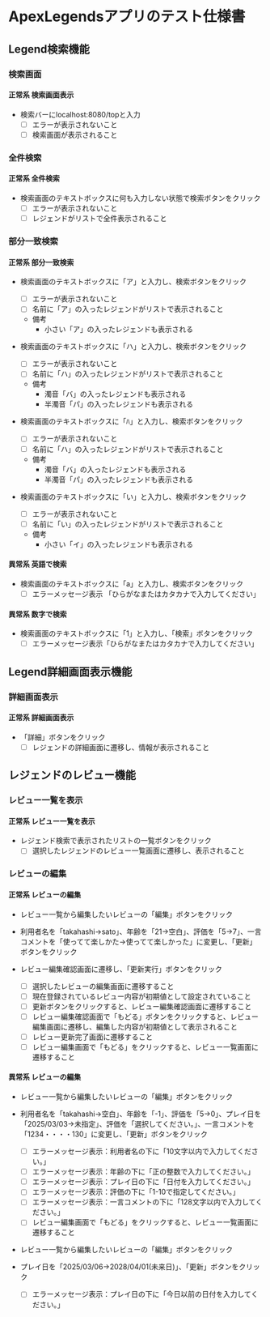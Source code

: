 # ApexLegendsアプリのテスト仕様書

## Legend検索機能
### 検索画面
#### 正常系 検索画面表示
 - 検索バーにlocalhost:8080/topと入力
   * [ ] エラーが表示されないこと
   * [ ] 検索画面が表示されること  

### 全件検索
#### 正常系 全件検索
 - 検索画面のテキストボックスに何も入力しない状態で検索ボタンをクリック
   * [ ] エラーが表示されないこと
   * [ ] レジェンドがリストで全件表示されること  

### 部分一致検索
#### 正常系 部分一致検索
 - 検索画面のテキストボックスに「ア」と入力し、検索ボタンをクリック
   * [ ] エラーが表示されないこと
   * [ ] 名前に「ア」の入ったレジェンドがリストで表示されること  
   - 備考
      - 小さい「ア」の入ったレジェンドも表示される  

 - 検索画面のテキストボックスに「ハ」と入力し、検索ボタンをクリック  
   * [ ] エラーが表示されないこと
   * [ ] 名前に「ハ」の入ったレジェンドがリストで表示されること  

   - 備考
      - 濁音「バ」の入ったレジェンドも表示される
      - 半濁音「パ」の入ったレジェンドも表示される  

 - 検索画面のテキストボックスに「ﾊ」と入力し、検索ボタンをクリック  
   * [ ] エラーが表示されないこと
   * [ ] 名前に「ハ」の入ったレジェンドがリストで表示されること  

   - 備考
      - 濁音「バ」の入ったレジェンドも表示される
      - 半濁音「パ」の入ったレジェンドも表示される  

 - 検索画面のテキストボックスに「い」と入力し、検索ボタンをクリック
   * [ ] エラーが表示されないこと
   * [ ] 名前に「い」の入ったレジェンドがリストで表示されること  

   - 備考
      - 小さい「イ」の入ったレジェンドも表示される  

#### 異常系 英語で検索
 - 検索画面のテキストボックスに「a」と入力し、検索ボタンをクリック
   * [ ] エラーメッセージ表示 「ひらがなまたはカタカナで入力してください」  

#### 異常系 数字で検索
 - 検索画面のテキストボックスに「1」と入力し、「検索」ボタンをクリック
   * [ ] エラーメッセージ表示「ひらがなまたはカタカナで入力してください」  

## Legend詳細画面表示機能
### 詳細画面表示
#### 正常系 詳細画面表示
 - 「詳細」ボタンをクリック
   * [ ] レジェンドの詳細画面に遷移し、情報が表示されること  

## レジェンドのレビュー機能
### レビュー一覧を表示 
#### 正常系 レビュー一覧を表示 
 - レジェンド検索で表示されたリストの一覧ボタンをクリック
   * [ ] 選択したレジェンドのレビュー一覧画面に遷移し、表示されること  

### レビューの編集
#### 正常系 レビューの編集
 - レビュー一覧から編集したいレビューの「編集」ボタンをクリック
 - 利用者名を「takahashi→sato」、年齢を「21→空白」、評価を「5→7」、一言コメントを「使ってて楽しかた→使ってて楽しかった」に変更し、「更新」ボタンをクリック
 - レビュー編集確認画面に遷移し、「更新実行」ボタンをクリック

   * [ ] 選択したレビューの編集画面に遷移すること
   * [ ] 現在登録されているレビュー内容が初期値として設定されていること
   * [ ] 更新ボタンをクリックすると、レビュー編集確認画面に遷移すること
   * [ ] レビュー編集確認画面で「もどる」ボタンをクリックすると、レビュー編集画面に遷移し、編集した内容が初期値として表示されること
   * [ ] レビュー更新完了画面に遷移すること
   * [ ] レビュー編集画面で「もどる」をクリックすると、レビュー一覧画面に遷移すること
  
#### 異常系 レビューの編集
 - レビュー一覧から編集したいレビューの「編集」ボタンをクリック
 - 利用者名を「takahashi→空白」、年齢を「-1」、評価を「5→0」、プレイ日を「2025/03/03→未指定」、評価を「選択してください。」、一言コメントを「1234・・・・130」に変更し、「更新」ボタンをクリック

   * [ ] エラーメッセージ表示：利用者名の下に「10文字以内で入力してください。」
   * [ ] エラーメッセージ表示：年齢の下に「正の整数で入力してください。」
   * [ ] エラーメッセージ表示：プレイ日の下に「日付を入力してください。」
   * [ ] エラーメッセージ表示：評価の下に「1-10で指定してください。」
   * [ ] エラーメッセージ表示：一言コメントの下に「128文字以内で入力してください。」
   * [ ] レビュー編集画面で「もどる」をクリックすると、レビュー一覧画面に遷移すること  

 - レビュー一覧から編集したいレビューの「編集」ボタンをクリック
 - プレイ日を「2025/03/06→2028/04/01(未来日)」、「更新」ボタンをクリック  
   * [ ] エラーメッセージ表示：プレイ日の下に「今日以前の日付を入力してください。」